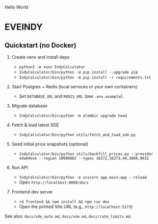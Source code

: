 Hello World
# EVEINDY
## Quickstart (no Docker)

1. Create venv and install deps
   - `python3 -m venv IndyCalculator`
   - `IndyCalculator/bin/python -m pip install --upgrade pip`
   - `IndyCalculator/bin/python -m pip install -r requirements.txt`

2. Start Postgres + Redis (local services or your own containers)
   - Set `DATABASE_URL` and `REDIS_URL` (see `.env.example`).

3. Migrate database
   - `IndyCalculator/bin/python -m alembic upgrade head`

4. Fetch & load latest SDE
   - `IndyCalculator/bin/python utils/fetch_and_load_sde.py`

5. Seed initial price snapshots (optional)
   - `IndyCalculator/bin/python utils/backfill_prices.py --provider adam4eve --region 10000002 --types 16272,16273,44,3689,9832`

6. Run API
   - `IndyCalculator/bin/python -m uvicorn app.main:app --reload`
   - Open `http://localhost:8000/docs`

7. Frontend dev server
   - `cd frontend && npm install && npm run dev`
   - Open the printed Vite URL (e.g., `http://localhost:5173`)

See also: `docs/sde_auto.md`, `docs/sde.md`, `docs/rate_limits.md`.
